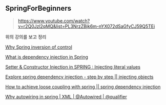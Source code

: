 ## SpringForBeginners

> https://www.youtube.com/watch?v=r2Q0Jzl2qMQ&list=PL3NrzZBjk6m-nYX072dSaGfyCJ59Q5TEi

위의 강의를 보고 정리

[Why Spring inversion of control](01.md)

[What is dependency injection in Spring](02.md)

[Setter & Constructor Injection in SPRING : Injecting literal values](03.md)

[Explore spring dependency injection - step by step || injecting objects](04.md)

[How to achieve loose coupling with spring || spring dependency injection](05.md)

[Why autowiring in spring | XML | @Autowired | @qualifier](06.md)